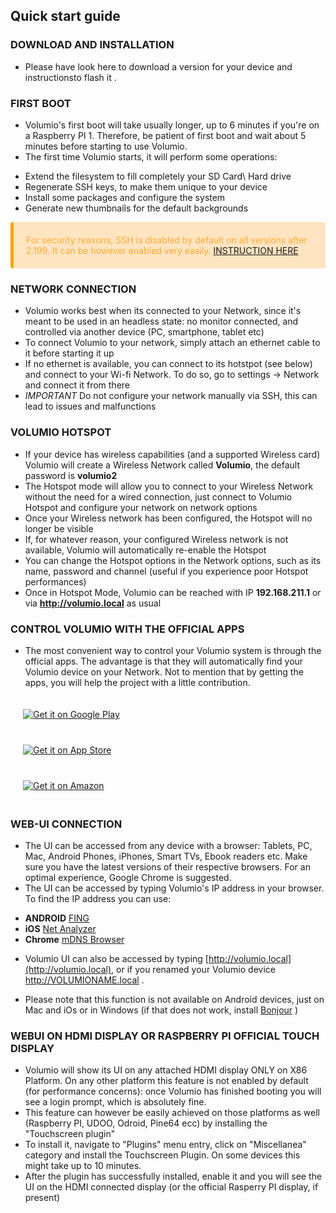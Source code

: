 ## Quick start guide

### DOWNLOAD AND INSTALLATION

* Please have look here to download a version for your device and instructionsto flash it . <a href="https://volumio.org/get-started/"></a>

### FIRST BOOT

* Volumio's first boot will take usually longer, up to 6 minutes if you're on a Raspberry PI 1. Therefore, be patient of first boot and wait about 5 minutes before starting to use Volumio.
* The first time Volumio starts, it will perform some operations:
- Extend the filesystem to fill completely your SD Card\ Hard drive
- Regenerate SSH keys, to make them unique to your device
- Install some packages and configure the system
- Generate new thumbnails for the default backgrounds

<p style="background-color: rgba(255, 170, 50, 0.3);padding: 20px;border-left: 5px solid orange; border-radius: 4px;color:rgb(255, 170, 50);">
For security reasons, SSH is disabled by default on all versions after 2.199. It can be however enabled very easily. <a href="https://volumio.github.io/docs/User_Manual/SSH.html">INSTRUCTION HERE</a>
</p>


### NETWORK CONNECTION

* Volumio works best when its connected to your Network, since it's meant to be used in an headless state: no monitor connected, and controlled via another device (PC, smartphone, tablet etc)
* To connect Volumio to your network, simply attach an ethernet cable to it before starting it up
* If no ethernet is available, you can connect to its hotstpot (see below) and connect to your Wi-fi Network. To do so, go to settings -> Network and connect it from there
* *IMPORTANT* Do not configure your network manually via SSH, this can lead to issues and malfunctions

### VOLUMIO HOTSPOT

* If your device has wireless capabilities (and a supported Wireless card) Volumio will create a Wireless Network called **Volumio**, the default password is **volumio2**
* The Hotspot mode will allow you to connect to your Wireless Network without the need for a wired connection, just connect to Volumio Hotspot and configure your network on network options
* Once your Wireless network has been configured, the Hotspot will no longer be visible
* If, for whatever reason, your configured Wireless network is not available, Volumio will automatically re-enable the Hotspot
* You can change the Hotspot options in the Network options, such as its name, password and channel (useful if you experience poor Hotspot performances)
* Once in Hotspot Mode, Volumio can be reached with IP **192.168.211.1** or via **http://volumio.local** as usual

### CONTROL VOLUMIO WITH THE OFFICIAL APPS

* The most convenient way to control your Volumio system is through the official apps. The advantage is that they will automatically find your Volumio device on your Network.
Not to mention that by getting the apps, you will help the project with a little contribution.

<div class="container">
  <div class="row">
    <div class="col-sm-4">
      <a href='https://play.google.com/store/apps/details?id=volumio.browser.Volumio' target="_blank"><img alt='Get it on Google Play' src='https://cdn.volumio.org/wp-content/uploads/2017/08/android-app-store-get.png' style="max-height:100px;padding:20px;"/></a>
    </div>
    <div class="col-sm-4">
      <a href='https://itunes.apple.com/app/volumio/id1268256519?mt=8' target="_blank" ><img alt='Get it on App Store' src='https://cdn.volumio.org/wp-content/uploads/2017/08/ios-app-store-get.png' style="max-height:100px;padding:20px;"/></a>
    </div>
    <div class="col-sm-4">
      <a href='https://www.amazon.com/INTUITU-di-Michelangelo-Guarise-Volumio/dp/B074CRD3LP/' target="_blank"><img alt='Get it on Amazon' src='https://cdn.volumio.org/wp-content/uploads/2017/08/amazon-app-store-get.png' style="max-height:100px;padding:20px;"/></a>
    </div>
  </div>
</div>

### WEB-UI CONNECTION

* The UI can be accessed from any device with a browser: Tablets, PC, Mac, Android Phones, iPhones, Smart TVs, Ebook readers etc. Make sure you have the latest versions of their respective browsers. For an optimal experience, Google Chrome is suggested.
* The UI can be accessed by typing Volumio's IP address in your browser. To find the IP address you can use:
- **ANDROID** [FING](https://play.google.com/store/apps/details?id=com.overlook.android.fing&hl=it)
- **iOS** [Net Analyzer](https://play.google.com/store/apps/details?id=net.techet.netanalyzerlite.an&hl=it)
- **Chrome** [mDNS Browser](https://chrome.google.com/webstore/detail/mdns-browser/kipighjpklofchgbdgclfaoccdlghidp)


* Volumio UI can also be accessed by typing [http://volumio.local](http://volumio.local), or if you renamed your Volumio device http://VOLUMIONAME.local .
- Please note that this function is not available on Android devices, just on Mac and iOs or in Windows (if that does not work, install [Bonjour](http://www.raspyfi.com/wp-content/uploads/BonjourSetup.exe) )


### WEBUI ON HDMI DISPLAY OR RASPBERRY PI OFFICIAL TOUCH DISPLAY

* Volumio will show its UI on any attached HDMI display ONLY on X86 Platform. On any other platform this feature is not enabled by default (for performance concerns): once Volumio has finished booting you will see a login prompt, which is absolutely fine.
* This feature can however be easily achieved on those platforms as well (Raspberry PI, UDOO, Odroid, Pine64 ecc) by installing the "Touchscreen plugin"
* To install it, navigate to "Plugins" menu entry, click on "Miscellanea" category and install the Touchscreen Plugin. On some devices this might take up to 10 minutes.
* After the plugin has successfully installed, enable it and you will see the UI on the HDMI connected display (or the official Rasperry PI display, if present)
